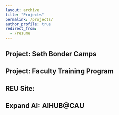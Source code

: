 ```yaml
---
layout: archive
title: "Projects"
permalink: /projects/
author_profile: true
redirect_from:
  - /resume
---
```


## Project: Seth Bonder Camps
## Project: Faculty Training Program
## REU Site:
## Expand AI: AIHUB@CAU
##
